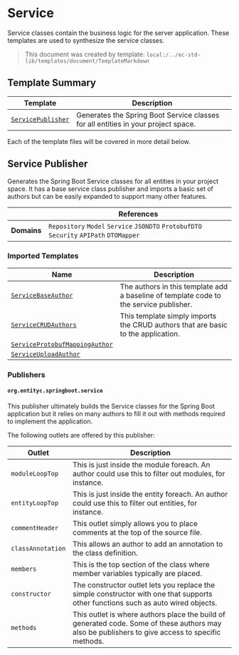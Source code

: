 [//]: # ( =====preserve===== start-Introduction ===== )
# Service

Service classes contain the business logic for the server application. These templates are used to synthesize the
service classes.

[//]: # ( =====preserve===== end-Introduction ===== )

> This document was created by template: `local:/../ec-std-lib/templates/document/TemplateMarkdown`

<a name="template-summary"></a>
## Template Summary

|Template|Description|
|---|---|
| [`ServicePublisher`](#service-publisher) | Generates the Spring Boot Service classes for all entities in your project space. |

Each of the template files will be covered in more detail below.

<a name="service-publisher"></a>
## Service Publisher

Generates the Spring Boot Service classes for all entities in your project space. It has a base service class publisher and imports a basic set of authors but can be easily expanded to support many other features.

| |References|
|---|---|
| **Domains** |`Repository` `Model` `Service` `JSONDTO` `ProtobufDTO` `Security` `APIPath` `DTOMapper` |

### Imported Templates

| Name | Description |
|---|---|
| [`ServiceBaseAuthor`](authors) | The authors in this template add a baseline of template code to the service publisher. |
| [`ServiceCRUDAuthors`](authors) | This template simply imports the CRUD authors that are basic to the application. |
| [`ServiceProtobufMappingAuthor`](authors) |  |
| [`ServiceUploadAuthor`](authors) |  |

### Publishers

#### `org.entityc.springboot.service`

This publisher ultimately builds the Service classes for the Spring Boot application but it relies on many authors to fill it out with methods required to implement the application.

The following outlets are offered by this publisher:

| Outlet | Description |
|---|---|
| `moduleLoopTop` | This is just inside the module foreach. An author could use this to filter out modules, for instance.|
| `entityLoopTop` | This is just inside the entity foreach. An author could use this to filter out entities, for instance.|
| `commentHeader` | This outlet simply allows you to place comments at the top of the source file.|
| `classAnnotation` | This allows an author to add an annotation to the class definition.|
| `members` | This is the top section of the class where member variables typically are placed.|
| `constructor` | The constructor outlet lets you replace the simple constructor with one that supports other functions such as auto wired objects.|
| `methods` | This outlet is where authors place the build of generated code. Some of these authors may also be publishers to give access to specific methods.|


